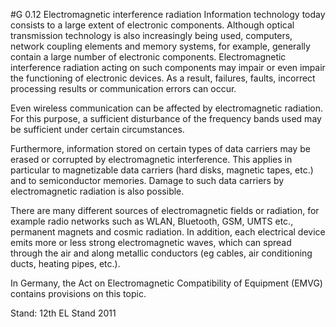 #G 0.12 Electromagnetic interference radiation
Information technology today consists to a large extent of electronic components. Although optical transmission technology is also increasingly being used, computers, network coupling elements and memory systems, for example, generally contain a large number of electronic components. Electromagnetic interference radiation acting on such components may impair or even impair the functioning of electronic devices. As a result, failures, faults, incorrect processing results or communication errors can occur.

Even wireless communication can be affected by electromagnetic radiation. For this purpose, a sufficient disturbance of the frequency bands used may be sufficient under certain circumstances.

Furthermore, information stored on certain types of data carriers may be erased or corrupted by electromagnetic interference. This applies in particular to magnetizable data carriers (hard disks, magnetic tapes, etc.) and to semiconductor memories. Damage to such data carriers by electromagnetic radiation is also possible.

There are many different sources of electromagnetic fields or radiation, for example radio networks such as WLAN, Bluetooth, GSM, UMTS etc., permanent magnets and cosmic radiation. In addition, each electrical device emits more or less strong electromagnetic waves, which can spread through the air and along metallic conductors (eg cables, air conditioning ducts, heating pipes, etc.).

In Germany, the Act on Electromagnetic Compatibility of Equipment (EMVG) contains provisions on this topic.

Stand: 12th EL Stand 2011



